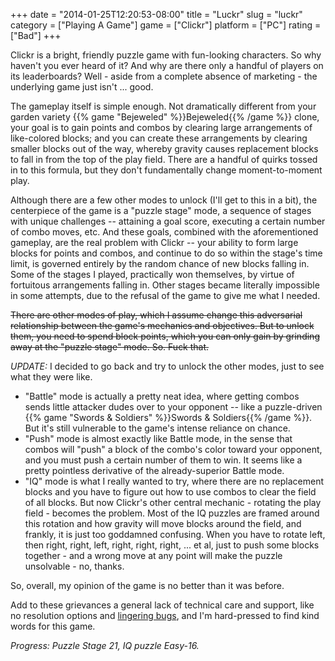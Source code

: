 +++
date = "2014-01-25T12:20:53-08:00"
title = "Luckr"
slug = "luckr"
category = ["Playing A Game"]
game = ["Clickr"]
platform = ["PC"]
rating = ["Bad"]
+++

Clickr is a bright, friendly puzzle game with fun-looking characters.  So why haven't you ever heard of it?  And why are there only a handful of players on its leaderboards?  Well - aside from a complete absence of marketing - the underlying game just isn't ... good.

The gameplay itself is simple enough.  Not dramatically different from your garden variety {{% game "Bejeweled" %}}Bejeweled{{% /game %}} clone, your goal is to gain points and combos by clearing large arrangements of like-colored blocks; and you can create these arrangements by clearing smaller blocks out of the way, whereby gravity causes replacement blocks to fall in from the top of the play field.  There are a handful of quirks tossed in to this formula, but they don't fundamentally change moment-to-moment play.

Although there are a few other modes to unlock (I'll get to this in a bit), the centerpiece of the game is a "puzzle stage" mode, a sequence of stages with unique challenges -- attaining a goal score, executing a certain number of combo moves, etc.  And these goals, combined with the aforementioned gameplay, are the real problem with Clickr -- your ability to form large blocks for points and combos, and continue to do so within the stage's time limit, is governed entirely by the random chance of new blocks falling in.  Some of the stages I played, practically won themselves, by virtue of fortuitous arrangements falling in.  Other stages became literally impossible in some attempts, due to the refusal of the game to give me what I needed.

<s>There are other modes of play, which I assume change this adversarial relationship between the game's mechanics and objectives.  But to unlock them, you need to spend block points, which you can only gain by grinding away at the "puzzle stage" mode.  So.  Fuck that.</s>

<i>UPDATE:</i> I decided to go back and try to unlock the other modes, just to see what they were like.

<ul>
<li>"Battle" mode is actually a pretty neat idea, where getting combos sends little attacker dudes over to your opponent -- like a puzzle-driven {{% game "Swords & Soldiers" %}}Swords & Soldiers{{% /game %}}.  But it's still vulnerable to the game's intense reliance on chance.</li>
<li>"Push" mode is almost exactly like Battle mode, in the sense that combos will "push" a block of the combo's color toward your opponent, and you must push a certain number of them to win.  It seems like a pretty pointless derivative of the already-superior Battle mode.</li>
<li>"IQ" mode is what I really wanted to try, where there are no replacement blocks and you have to figure out how to use combos to clear the field of all blocks.  But now Clickr's other central mechanic - rotating the play field - becomes the problem.  Most of the IQ puzzles are framed around this rotation and how gravity will move blocks around the field, and frankly, it is just too goddamned confusing.  When you have to rotate left, then right, right, left, right, right, right, ... et al, just to push some blocks together - and a wrong move at any point will make the puzzle unsolvable - no, thanks.</li>
</ul>

So, overall, my opinion of the game is no better than it was before.

Add to these grievances a general lack of technical care and support, like no resolution options and <a href="http://steamcommunity.com/app/45500/discussions/0/864951657936083185/">lingering bugs</a>, and I'm hard-pressed to find kind words for this game.

<i>Progress: Puzzle Stage 21, IQ puzzle Easy-16.</i>

